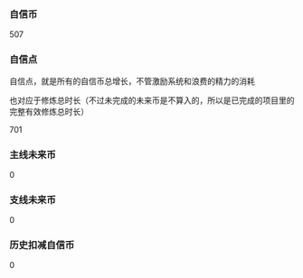 ### 自信币
507

### 自信点
自信点，就是所有的自信币总增长，不管激励系统和浪费的精力的消耗

也对应于修炼总时长（不过未完成的未来币是不算入的，所以是已完成的项目里的完整有效修炼总时长）

701

### 主线未来币
0

### 支线未来币
0

### 历史扣减自信币
0
